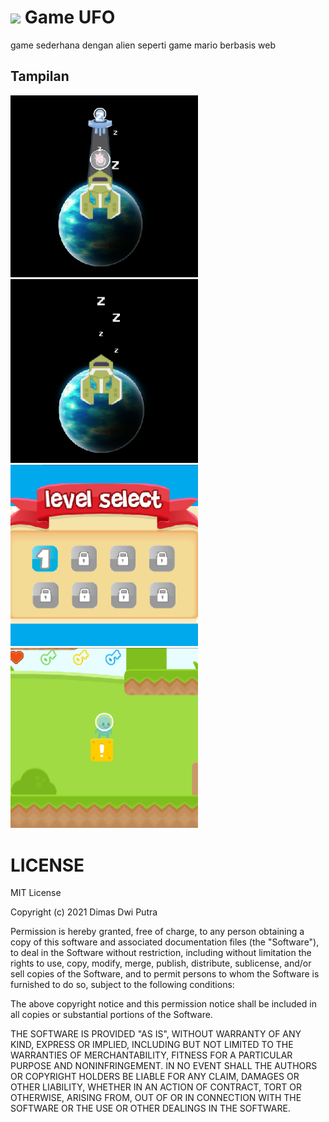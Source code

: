 # <img src="https://img.icons8.com/external-kiranshastry-lineal-color-kiranshastry/64/undefined/external-game-coding-kiranshastry-lineal-color-kiranshastry.png"/> Game UFO
game sederhana dengan alien seperti game mario berbasis web

## Tampilan
<img src="file/1.png" alt="alt text" width="300"/>
<img src="file/2.png" alt="alt text" width="300"/>
<img src="file/3.png" alt="alt text" width="300"/>
<img src="file/4.png" alt="alt text" width="300"/>

# LICENSE
MIT License

Copyright (c) 2021 Dimas Dwi Putra

Permission is hereby granted, free of charge, to any person obtaining a copy
of this software and associated documentation files (the "Software"), to deal
in the Software without restriction, including without limitation the rights
to use, copy, modify, merge, publish, distribute, sublicense, and/or sell
copies of the Software, and to permit persons to whom the Software is
furnished to do so, subject to the following conditions:

The above copyright notice and this permission notice shall be included in all
copies or substantial portions of the Software.

THE SOFTWARE IS PROVIDED "AS IS", WITHOUT WARRANTY OF ANY KIND, EXPRESS OR
IMPLIED, INCLUDING BUT NOT LIMITED TO THE WARRANTIES OF MERCHANTABILITY,
FITNESS FOR A PARTICULAR PURPOSE AND NONINFRINGEMENT. IN NO EVENT SHALL THE
AUTHORS OR COPYRIGHT HOLDERS BE LIABLE FOR ANY CLAIM, DAMAGES OR OTHER
LIABILITY, WHETHER IN AN ACTION OF CONTRACT, TORT OR OTHERWISE, ARISING FROM,
OUT OF OR IN CONNECTION WITH THE SOFTWARE OR THE USE OR OTHER DEALINGS IN THE
SOFTWARE.
